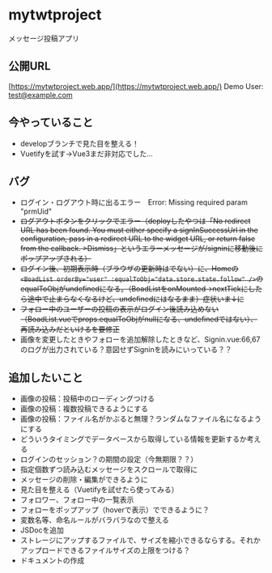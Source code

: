 # mytwtproject
メッセージ投稿アプリ

## 公開URL
[https://mytwtproject.web.app/](https://mytwtproject.web.app/)
Demo User: test@example.com

## 今やっていること
- developブランチで見た目を整える！
- Vuetifyを試す→Vue3まだ非対応でした…

## バグ
- ログイン・ログアウト時に出るエラー　Error: Missing required param "prmUid"
- ~~ログアウトボタンをクリックでエラー（deployしたやつは「No redirect URL has been found. You must either specify a signInSuccessUrl in the configuration, pass in a redirect URL to the widget URL, or return false from the callback.  >Dismiss」というエラーメッセージが/signinに移動後にポップアップされる）~~
- ~~ログイン後、初期表示時（ブラウザの更新時はでない）に、Homeの`<BoadList orderBy="user" :equalToObj="data.store.state.follow" />`のequalToObjがundefinedになる。（BoadListをonMounted→nextTickにしたら途中で止まらなくなるけど、undefinedにはなるまま）症状いま↓に~~
- ~~フォロー中のユーザーの投稿の表示がログイン後読み込めない（BoadList.vueでprops.equalToObjがnullになる、undefinedではない）、再読み込みだといけるを要修正~~
- 画像を変更したときやフォローを追加解除したときなど、Signin.vue:66,67のログが出力されている？意図せずSigninを読みにいっている？？

## 追加したいこと
- 画像の投稿：投稿中のローディングつける
- 画像の投稿：複数投稿できるようにする
- 画像の投稿：ファイル名がかぶると無理？ランダムなファイル名になるようにする
- どういうタイミングでデータベースから取得している情報を更新するか考える
- ログインのセッション？の期間の設定（今無期限？？）
- 指定個数ずつ読み込むメッセージをスクロールで取得に
- メッセージの削除・編集ができるように
- 見た目を整える（Vuetifyを試せたら使ってみる）
- フォロワー、フォロー中の一覧表示
- フォローをポップアップ（hoverで表示）でできるように？
- 変数名等、命名ルールがバラバラなので整える
- JSDocを追加
- ストレージにアップするファイルで、サイズを縮小できるならする。それかアップロードできるファイルサイズの上限をつける？
- ドキュメントの作成
